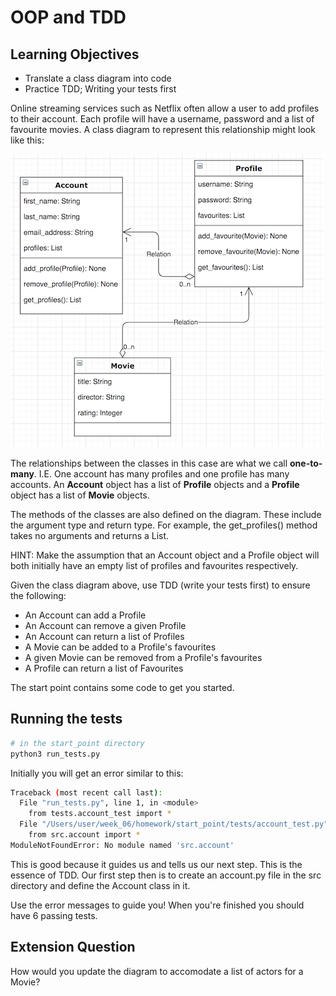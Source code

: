 # OOP and TDD 

## Learning Objectives

- Translate a class diagram into code
- Practice TDD; Writing your tests first

Online streaming services such as Netflix often allow a user to add profiles to their account. Each profile will have a username, password and a list of favourite movies. A class diagram to represent this relationship might look like this:

![Accounts to profiles diagram](img/accounts_and_profiles.png)

The relationships between the classes in this case are what we call **one-to-many**. I.E. One account has many profiles and one profile has many accounts. An **Account** object has a list of **Profile** objects and a **Profile** object has a list of **Movie** objects.

The methods of the classes are also defined on the diagram. These include the argument type and return type. For example, the get_profiles() method takes no arguments and returns a List.

HINT: Make the assumption that an Account object and a Profile object will both initially have an empty list of profiles and favourites respectively.

Given the class diagram above, use TDD (write your tests first) to ensure the following:

- An Account can add a Profile
- An Account can remove a given Profile
- An Account can return a list of Profiles
- A Movie can be added to a Profile's favourites
- A given Movie can be removed from a Profile's favourites
- A Profile can return a list of Favourites

The start point contains some code to get you started.

## Running the tests

```python
# in the start_point directory
python3 run_tests.py
```

Initially you will get an error similar to this:

```bash
Traceback (most recent call last):
  File "run_tests.py", line 1, in <module>
    from tests.account_test import *
  File "/Users/user/week_06/homework/start_point/tests/account_test.py", line 2, in <module>
    from src.account import *
ModuleNotFoundError: No module named 'src.account'
```

This is good because it guides us and tells us our next step. This is the essence of TDD. Our first step then is to create an account.py file in the src directory and define the Account class in it.

Use the error messages to guide you! When you're finished you should have 6 passing tests.

## Extension Question

How would you update the diagram to accomodate a list of actors for a Movie? 
